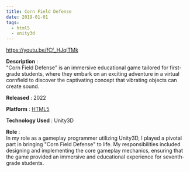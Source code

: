 ```yaml
---
title: Corn Field Defense
date: 2019-01-01
tags:
  - html5
  - unity3d
---
```

https://youtu.be/fCf_HJqlTMk

**Description** :  
"Corn Field Defense" is an immersive educational game tailored for first-grade students, where they embark on an exciting adventure in a virtual cornfield to discover the captivating concept that vibrating objects can create sound. 

**Released** : 2022

**Platform** : [HTML5](https://app.legendsoflearning.com/join/YXNzaWdubWVudC0yODM2NjM5?type=game)

**Technology Used** : Unity3D 

**Role** :  
In my role as a gameplay programmer utilizing Unity3D, I played a pivotal part in bringing "Corn Field Defense" to life. My responsibilities included designing and implementing the core gameplay mechanics, ensuring that the game provided an immersive and educational experience for seventh-grade students. 